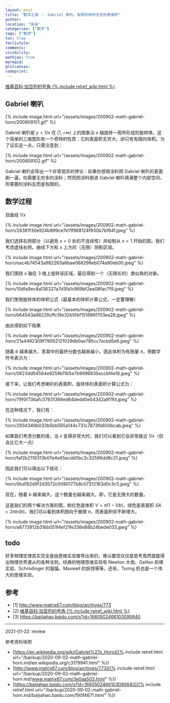```yaml
---
layout: post
title: "数学之美 -- Gabriel 喇叭，有限的体积无穷的表面积"
author:
location: "珠海"
categories: ["数学"]
tags: ["数学"]
toc: true
toclistyle:
comments:
visibility:
mathjax: true
mermaid:
glslcanvas:
codeprint:
---
```


[维基百科·加百列的号角 {% include relref_wiki.html %}](https://en.wikipedia.org/wiki/Gabriel%27s_Horn)


## Gabriel 喇叭

{% include image.html url="/assets/images/200902-math-gabriel-horn/200809101.gif" %}

Gabriel 喇叭是 $y=1/x$ 在 $[1, +∞)$ 上的图象沿 $x$ 轴旋转一周所形成的旋转体。这个简单的三维图形有一个奇特的性质：它的表面积无穷大，却只有有限的体积。为了证实这一点，只需注意到：

{% include image.html url="/assets/images/200902-math-gabriel-horn/200809102.gif" %}

Gabriel 喇叭会导出一个非常诡异的悖论：如果你想用涂料把 Gabriel 喇叭的表面刷一遍，你需要无穷多的涂料；然而把涂料倒进 Gabriel 喇叭填满整个内部空间，所需要的涂料反而是有限的。


## 数学过程

双曲线 $1/x$

{% include image.html url="/assets/images/200902-math-gabriel-horn/29381f30e924b899ce7e11f968124f930b7bf64f.jpeg" %}

我们选择右侧部分（以避免 $x=0$ 处的不连续性）并绘制从 $x=1$ 开始的图。我们考虑虚线右侧，曲线下方和 $x$ 上方的（无限）阴影区域。

{% include image.html url="/assets/images/200902-math-gabriel-horn/eac4b74543a982263a6bae068296eb074a90eb00.jpeg" %}

我们围绕 $x$ 轴在 $3$ 维上旋转该区域，最后得到一个（无限长的）类似角的对象。

{% include image.html url="/assets/images/200902-math-gabriel-horn/10dfa9ec8a136327a7d3fa1c969bf2ea08fac7f9.jpeg" %}

我们使用旋转体的体积公式（最基本的体积计算公式，一定要理解）

{% include image.html url="/assets/images/200902-math-gabriel-horn/b64543a98226cffc19e32b5fbf151896f703ea28.jpeg" %}

由此得到如下结果

{% include image.html url="/assets/images/200902-math-gabriel-horn/21a4462309f79052121029db0ae785cc7acbd5e6.jpeg" %}

随着 $b$ 越来越大，答案中的最终分数也越来越小，因此体积为有限量 $π$，用数学符号表示为：

{% include image.html url="/assets/images/200902-math-gabriel-horn/0823dd54564e9258b11b5e7b9996835eccbf4e16.jpeg" %}

接下来，让我们考虑喇叭的表面积，旋转体的表面积计算公式为：

{% include image.html url="/assets/images/200902-math-gabriel-horn/79f0f736afc37931369ed64dedd0e54342a911fd.jpeg" %}

在这种情况下，我们有：

{% include image.html url="/assets/images/200902-math-gabriel-horn/2934349b033b5bb565a144c731c7873fb600bcab.jpeg" %}

如果我们考虑分数的值，当 $x$ 变得非常大时，我们可以看到它会非常接近 $1/x$（但会比它大一点）

{% include image.html url="/assets/images/200902-math-gabriel-horn/faf2b2119313b07e4e65ecdd0bc3c32596dd8c21.jpeg" %}

因此我们可以得出以下结论：

{% include image.html url="/assets/images/200902-math-gabriel-horn/0bd162d9f2d3572c0090177b8c07312163d0c3c5.jpeg" %}

现在，随着 $b$ 越来越大，这个数量也越来越大。即，它是无限大的数量。

这是我们的两个解决方案的图，粉红色是体积 $V=π(1-1/b)$，绿色是表面积 $SA=2πln(b)$。我们可以看到体积趋向于极限 $π$，而表面积却不断增大。

{% include image.html url="/assets/images/200902-math-gabriel-horn/a8773912b31bb051f4ef21fe336e88b24bede033.jpeg" %}


## todo

好多物理定律其实完全是由思维实验推导出来的，难以置信仅仅是思考竟然就能得出物理世界遵从的各种法则。经典的物理思维实验有 Newton 大炮、Galileo 斜塔实验、Schrödinger 的猫猫、Maxwell 的妖怪等等。还有，Turing 机也是一个伟大的思维实验。


## 参考

- [1] <http://www.matrix67.com/blog/archives/773>
- [2] [维基百科·加百列的号角 {% include relref_wiki.html %}](https://en.wikipedia.org/wiki/Gabriel%27s_Horn)
- [3] <https://baijiahao.baidu.com/s?id=1660502466103090640>

-----
<p class='reviewtip'>2021-01-22: review</p>
<font class='ref_snapshot'>参考资料快照</font>

- [https://en.wikipedia.org/wiki/Gabriel%27s_Horn]({% include relref.html url="/backup/2020-09-02-math-gabriel-horn.md/en.wikipedia.org/c3179941.html" %})
- [http://www.matrix67.com/blog/archives/773]({% include relref.html url="/backup/2020-09-02-math-gabriel-horn.md/www.matrix67.com/3e0aa503.html" %})
- [https://baijiahao.baidu.com/s?id=1660502466103090640]({% include relref.html url="/backup/2020-09-02-math-gabriel-horn.md/baijiahao.baidu.com/f90f4671.html" %})
